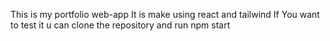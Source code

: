 This is my portfolio web-app
It is make using react and tailwind 
 If You want to test it u can clone the repository and run npm start
